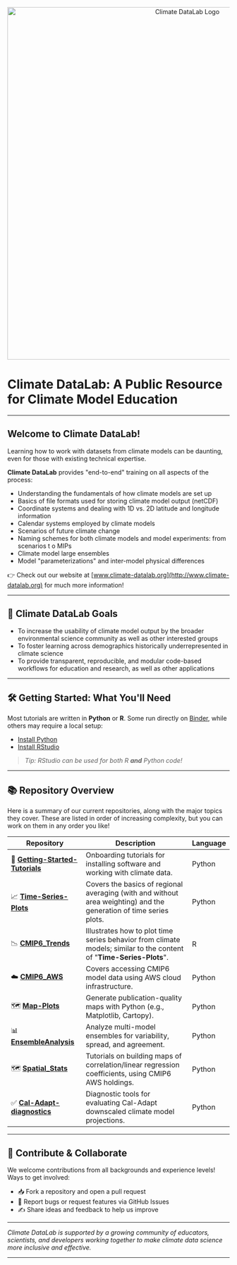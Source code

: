 <p align="center">
  <img src="https://github.com/climate-datalab/.github/assets/26262113/49c05f13-58cd-4ea0-b0ef-eaad10b9733e" alt="Climate DataLab Logo" width="800"/>
</p>

# Climate DataLab: A Public Resource for Climate Model Education

---

## Welcome to Climate DataLab!

Learning how to work with datasets from climate models can be daunting, even for those with existing technical expertise. 

**Climate DataLab** provides "end-to-end" training on all aspects of the process:

- Understanding the fundamentals of how climate models are set up
- Basics of file formats used for storing climate model output (netCDF)
- Coordinate systems and dealing with 1D vs. 2D latitude and longitude information
- Calendar systems employed by climate models
- Scenarios of future climate change
- Naming schemes for both climate models and model experiments: from scenarios t o MIPs
- Climate model large ensembles
- Model "parameterizations" and inter-model physical differences


👉 Check out our website at [www.climate-datalab.org](http://www.climate-datalab.org) for much more information!

---

## 🎯 Climate DataLab Goals

- To increase the usability of climate model output by the broader environmental science community as well as other interested groups
- To foster learning across demographics historically underrepresented in climate science
- To provide transparent, reproducible, and modular code-based workflows for education and research, as well as other applications

---

## 🛠️ Getting Started: What You'll Need

Most tutorials are written in **Python** or **R**. Some run directly on [Binder](https://mybinder.org), while others may require a local setup:

- [Install Python](https://realpython.com/installing-python/)
- [Install RStudio](https://posit.co/products/open-source/rstudio/)

> _Tip: RStudio can be used for both R **and** Python code!_

---

## 📚 Repository Overview

Here is a summary of our current repositories, along with the major topics they cover. These are listed in order of increasing complexity, but you can work on them in any order you like!

| Repository | Description | Language |
|------------|-------------|-------------|
| 🚀 [**Getting-Started-Tutorials**](https://github.com/climate-datalab/Getting-Started-Tutorials) | Onboarding tutorials for installing software and working with climate data. |   Python |
| 📈 [**Time-Series-Plots**](https://github.com/climate-datalab/Time-Series-Plots) | Covers the basics of regional averaging (with and without area weighting) and the generation of time series plots. |  Python |
| 📉 [**CMIP6_Trends**](https://github.com/climate-datalab/CMIP6_Trends) | Illustrates how to plot time series behavior from climate models; similar to the content of "**Time-Series-Plots**". |  R |
| ☁️ [**CMIP6_AWS**](https://github.com/climate-datalab/CMIP6_AWS) | Covers accessing CMIP6 model data using AWS cloud infrastructure. |  Python |
| 🗺️ [**Map-Plots**](https://github.com/climate-datalab/Map-Plots) | Generate publication-quality maps with Python (e.g., Matplotlib, Cartopy). |  Python |
| 📊 [**EnsembleAnalysis**](https://github.com/climate-datalab/EnsembleAnalysis) | Analyze multi-model ensembles for variability, spread, and agreement. |  Python |
| 🗺️ [**Spatial_Stats**](https://github.com/climate-datalab/Spatial_Stats) | Tutorials on building maps of correlation/linear regression coefficients, using CMIP6 AWS holdings. |  Python |
| ✅ [**Cal-Adapt-diagnostics**](https://github.com/climate-datalab/Cal-Adapt-diagnostics) | Diagnostic tools for evaluating Cal-Adapt downscaled climate model projections. |  Python |


---

## 🤝 Contribute & Collaborate

We welcome contributions from all backgrounds and experience levels!  
Ways to get involved:
- 📥 Fork a repository and open a pull request
- 🐛 Report bugs or request features via GitHub Issues
- ✍️ Share ideas and feedback to help us improve

---

_Climate DataLab is supported by a growing community of educators, scientists, and developers working together to make climate data science more inclusive and effective._

---
